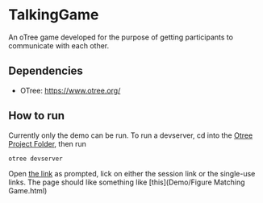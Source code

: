 # TalkingGame
An oTree game developed for the purpose of getting participants to communicate with each other. 


## Dependencies
- OTree: https://www.otree.org/

## How to run
Currently only the demo can be run. To run a devserver, cd into the [Otree Project Folder](MatchingFigures/), then run
```sh
otree devserver
```
Open [the link](http://localhost:8000) as prompted, lick on either the session link or the single-use links. 
The page should like something like [this](Demo/Figure Matching Game.html)
